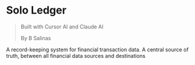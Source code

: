 # Solo Ledger
> Built with Cursor AI and Claude AI
>
> By B Salinas

A record-keeping system for financial transaction data. 
A central source of truth, between all financial data sources and destinations

